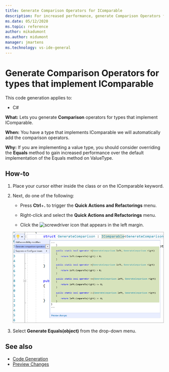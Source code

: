 ```yaml
---
title: Generate Comparison Operators for IComparable
description: For increased performance, generate Comparison Operators for types that implement IComparable.
ms.date: 05/12/2020
ms.topic: reference
author: mikadumont
ms.author: midumont
manager: jmartens
ms.technology: vs-ide-general
---
```

# Generate Comparison Operators for types that implement IComparable


This code generation applies to:

- C#

**What:** Lets you generate **Comparison** operators for types that implement IComparable.

**When:** You have a type that implements IComparable we will automatically add the comparison operators.

**Why:** If you are implementing a value type, you should consider overriding the **Equals** method to gain increased performance over the default implementation of the Equals method on ValueType.

## How-to

1. Place your cursor either inside the class or on the IComparable keyword.

2. Next, do one of the following:

   - Press **Ctrl**+**.** to trigger the **Quick Actions and Refactorings** menu.

   - Right-click and select the **Quick Actions and Refactorings** menu.

   - Click the ![screwdriver](../media/screwdriver-icon.png) icon that appears in the left margin.

   ![Generate Comparison Operators](media/generate-comparison-operators.png)

3. Select **Generate Equals(object)** from the drop-down menu.

## See also

- [Code Generation](../code-generation-in-visual-studio.md)
- [Preview Changes](../../ide/preview-changes.md)
